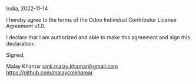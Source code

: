 India, 2022-11-14

I hereby agree to the terms of the Odoo Individual Contributor License
Agreement v1.0.

I declare that I am authorized and able to make this agreement and sign this
declaration.

Signed,

Malay Khamar cmk.malay.khamar@gmail.com https://github.com/malaycmkhamar

